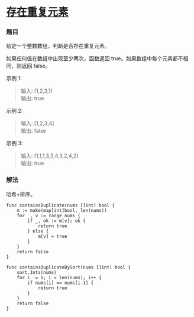 # [存在重复元素](https://leetcode-cn.com/problems/contains-duplicate/)

### 题目

给定一个整数数组，判断是否存在重复元素。

如果任何值在数组中出现至少两次，函数返回 true。如果数组中每个元素都不相同，则返回 false。

示例 1:

>输入: [1,2,3,1]  
输出: true

示例 2:

>输入: [1,2,3,4]  
输出: false  

示例 3:

>输入: [1,1,1,3,3,4,3,2,4,2]  
输出: true

### 解法

哈希+排序。

```
func containsDuplicate(nums []int) bool {
	m := make(map[int]bool, len(nums))
	for _, v := range nums {
		if _, ok := m[v]; ok {
			return true
		} else {
			m[v] = true
		}
	}
	return false
}

func containsDuplicateBySort(nums []int) bool {
	sort.Ints(nums)
	for i := 1; i < len(nums); i++ {
		if nums[i] == nums[i-1] {
			return true
		}
	}
	return false
}
```
